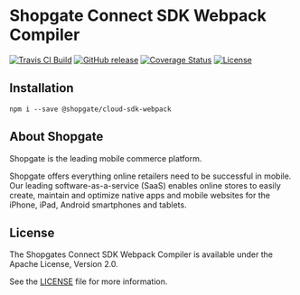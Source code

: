 # Shopgate Connect SDK Webpack Compiler

[![Travis CI Build](https://travis-ci.org/shopgate/cloud-sdk-webpack.svg?branch=master)](https://travis-ci.org/shopgate/cloud-sdk-webpack)
[![GitHub release](https://img.shields.io/github/release/shopgate/cloud-sdk-webpack.svg)]()
[![Coverage Status](https://coveralls.io/repos/github/shopgate/cloud-sdk-webpack/badge.svg?branch=master)](https://coveralls.io/github/shopgate/cloud-sdk-webpack?branch=master)
[![License](https://img.shields.io/badge/License-Apache%202.0-blue.svg)](https://opensource.org/licenses/Apache-2.0)

## Installation

```
npm i --save @shopgate/cloud-sdk-webpack
```

## About Shopgate

Shopgate is the leading mobile commerce platform.

Shopgate offers everything online retailers need to be successful in mobile. Our leading
software-as-a-service (SaaS) enables online stores to easily create, maintain and optimize native
apps and mobile websites for the iPhone, iPad, Android smartphones and tablets.

## License

The Shopgates Connect SDK Webpack Compiler is available under the Apache License, Version 2.0.

See the [LICENSE](./LICENSE) file for more information.
